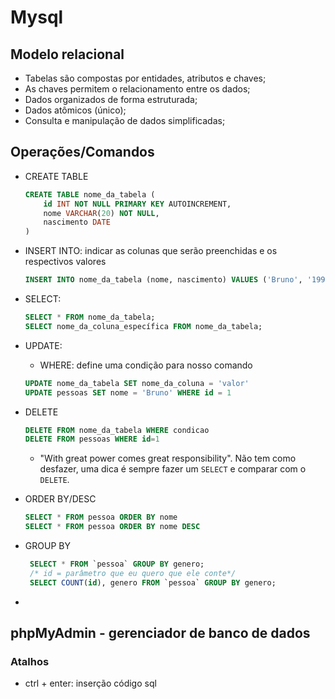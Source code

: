 # Mysql
## Modelo relacional
- Tabelas são compostas por entidades, atributos e chaves;
- As chaves permitem o relacionamento entre os dados;
- Dados organizados de forma estruturada;
- Dados atômicos (único);
- Consulta e manipulação de dados simplificadas;

## Operações/Comandos
- CREATE TABLE
    ```sql
    CREATE TABLE nome_da_tabela (
        id INT NOT NULL PRIMARY KEY AUTOINCREMENT,
        nome VARCHAR(20) NOT NULL,
        nascimento DATE
    )
    ```
- INSERT INTO: indicar as colunas que serão preenchidas e os respectivos valores
    ```sql
    INSERT INTO nome_da_tabela (nome, nascimento) VALUES ('Bruno', '1991-08-25')
    ```
- SELECT:
    ```sql
    SELECT * FROM nome_da_tabela;
    SELECT nome_da_coluna_específica FROM nome_da_tabela;
    ```
- UPDATE:
    - WHERE: define uma condição para nosso comando
    ```sql
    UPDATE nome_da_tabela SET nome_da_coluna = 'valor'
    UPDATE pessoas SET nome = 'Bruno' WHERE id = 1
    ```
- DELETE
    ```sql
    DELETE FROM nome_da_tabela WHERE condicao
    DELETE FROM pessoas WHERE id=1
    ```
    - "With great power comes great responsibility". Não tem como desfazer, uma dica é sempre fazer um `SELECT` e comparar com o `DELETE`.

- ORDER BY/DESC
    ```sql
    SELECT * FROM pessoa ORDER BY nome 
    SELECT * FROM pessoa ORDER BY nome DESC
    ```
- GROUP BY
   ```sql
    SELECT * FROM `pessoa` GROUP BY genero;
    /* id = parâmetro que eu quero que ele conte*/
    SELECT COUNT(id), genero FROM `pessoa` GROUP BY genero;
   ```

-
   ```sql
   ```

## phpMyAdmin - gerenciador de banco de dados
### Atalhos
- ctrl + enter: inserção código sql